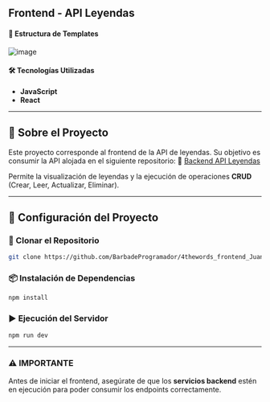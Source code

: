 ## Frontend - API Leyendas

#### 📌 Estructura de Templates
![image](https://github.com/user-attachments/assets/389847c5-375e-4796-b5d8-3e9351761744)


#### 🛠️ Tecnologías Utilizadas
- **JavaScript**
- **React**

---

## 📖 Sobre el Proyecto
Este proyecto corresponde al frontend de la API de leyendas. Su objetivo es consumir la API alojada en el siguiente repositorio:
🔗 [Backend API Leyendas](https://github.com/BarbadeProgramador/4thewords_backend_JuanS_RodriguezV/)

Permite la visualización de leyendas y la ejecución de operaciones **CRUD** (Crear, Leer, Actualizar, Eliminar).

---

## 🚀 Configuración del Proyecto

### 🔻 Clonar el Repositorio
```sh
git clone https://github.com/BarbadeProgramador/4thewords_frontend_JuanS_RodriguezV
```

### 📦 Instalación de Dependencias
```sh
npm install
```

### ▶️ Ejecución del Servidor
```sh
npm run dev
```

---

### ⚠️ IMPORTANTE
Antes de iniciar el frontend, asegúrate de que los **servicios backend** estén en ejecución para poder consumir los endpoints correctamente.
